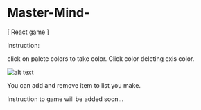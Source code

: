 # Master-Mind-
[ React game ]


Instruction:

click on palete colors to take color.
Click color deleting exis color.

![alt text](http://i65.tinypic.com/s4tj13.jpg)


You can add and remove item to list you make.



Instruction to game will be added soon...
